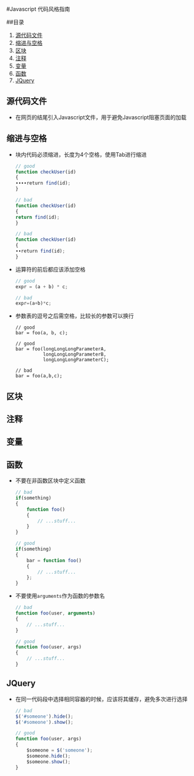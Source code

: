 #Javascript 代码风格指南

##目录
1. [源代码文件](#源代码文件)
1. [缩进与空格](#缩进与空格)
1. [区块](#区块)
1. [注释](#注释)
1. [变量](#变量)
1. [函数](#函数)
1. [JQuery](#JQuery)

## 源代码文件

  - 在网页的结尾引入Javascript文件，用于避免Javascript阻塞页面的加载

## 缩进与空格

  - 块内代码必须缩进，长度为4个空格，使用Tab进行缩进

    ```javascript
    // good
    function checkUser(id)
    {
    ∙∙∙∙return find(id);
	}

	// bad
	function checkUser(id)
	{
	return find(id);
	}

	// bad
    function checkUser(id)
    {
    ∙∙return find(id);
	}
    ```

  - 运算符的前后都应该添加空格

    ```javascript
    // good
    expr = (a + b) * c;

    // bad
    expr=(a+b)*c;
    ```

  - 参数表的逗号之后需空格，比较长的参数可以换行

    ```javascrpit
    // good
    bar = foo(a, b, c);
    
    // good
    bar = foo(longLongLongParameterA,
              longLongLongParameterB,
              longLongLongParameterC);
    
    // bad
    bar = foo(a,b,c);
    ```

## 区块

## 注释

## 变量

## 函数
  
  - 不要在非函数区块中定义函数

    ```javascript
    // bad
    if(something)
    {
        function foo()
        {
            // ...stuff...
        }
    }

    // good
    if(something)
    {
        bar = function foo()
        {
            // ...stuff...
        };
    }
    ```
  
  - 不要使用`arguments`作为函数的参数名

    ```javascript
    // bad
    function foo(user, arguments)
    {
        // ...stuff...
    }

    // good
    function foo(user, args)
    {
        // ...stuff...
    }
    ```

## JQuery

  - 在同一代码段中选择相同容器的时候，应该将其缓存，避免多次进行选择
    
    ```javascript
    // bad
    $('#someone').hide();
    $('#someone').show();

    // good
    function foo(user, args)
    {
        $someone = $('someone');
        $someone.hide();
        $someone.show();
    }
    ```

    ```javascript
    ```